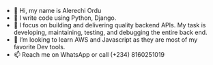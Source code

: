 - 👋 Hi, my name is Alerechi Ordu
- 👀 I write code using Python, Django.
- 🌱  I focus on building and delivering quality backend APIs. My task is
developing, maintaining, testing, and debugging the entire back end.
- 💞️ I’m looking to learn AWS and Javascript as they are most of my favorite Dev tools.
- 📫 Reach me on WhatsApp or call (+234) 8160251019


